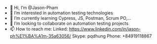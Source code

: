 - 👋 Hi, I’m @Jason-Pham
- 👀 I’m interested in automation testing technologies
- 🌱 I’m currently learning Cypress, JS, Postman, Scrum PO,...
- 💞️ I’m looking to collaborate on automation testing projects
- 📫 How to reach me:
  Linked: https://www.linkedin.com/in/jason-ph%E1%BA%A1m-35a63056/
  Skype: pqdhung
  Phone: +84919118867

<!---
Jason-Pham/Jason-Pham is a ✨ special ✨ repository because its `README.md` (this file) appears on your GitHub profile.
You can click the Preview link to take a look at your changes.
--->
